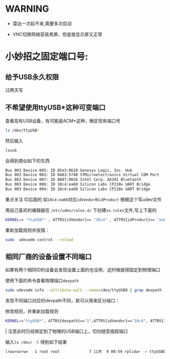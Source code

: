 # WARNING
* 雷达一次起不来,需要多次启动

* VNC切换网络容易黑屏，但是接显示屏又正常
# 小妙招之固定端口号:
## 给予USB永久权限

过两天写
## 不希望使用ttyUSB*这种可变端口

查看现有USB设备，有可能是ACM*这种，确定现有端口号
``` bash
ls /dev/ttyUSB*
``` 
然后输入
``` bash
lsusb
```
会得到类似如下的东西
``` bash
Bus 003 Device 005: ID 05e3:0610 Genesys Logic, Inc. Hub
Bus 003 Device 003: ID 0483:5740 STMicroelectronics Virtual COM Port
Bus 003 Device 007: ID 8087:0026 Intel Corp. AX201 Bluetooth
Bus 003 Device 006: ID 10c4:ea60 Silicon Labs CP210x UART Bridge
Bus 003 Device 004: ID 10c4:ea60 Silicon Labs CP210x UART Bridge
```
重点关注 ID后面的 如`10c4:ea60`对应`idVendor和idProduct` 根据这个写udev文件

用自己喜欢的编辑器在 `/etc/udev/rules.d/` 下创建`xx.rules`文件,写上下面的
``` bash
KERNEL== "ttyUSB*" , ATTRS{idVendor}== "10c4" , ATTRS{idProduct}== "ea60" , MODE:= "0777" , SYMLINK+= "rplidar" 
```
重新加载规则并拔插：
``` bash
sudo  udevadm control --reload
```
## 相同厂商的设备设置不同端口
如果有两个相同ID的设备会发现设置上面的也没用，这时候就得固定到物理端口

使用下面的命令查看物理端口`devpath`
``` bash
sudo udevadm info --attribute-walk --name=/dev/ttyUSB0 | grep devpath
```
发现不同端口对应的devpath不同，故可以用来区分端口：

修改规则，并重新加载规则
``` bash
KERNEL=="ttyUSB*", ATTRS{devpath}=="1",ATTRS{idVendor}=="10c4", ATTRS{idProduct}=="ea60", MODE:="0777",SYMLINK+="rplidar"
```
| 注意此时已经绑定到了物理的USB端口上，切勿随意插拔端口

输入`ls /dev/ -l` 得到如下结果
``` bash
lrwxrwxrwx   1 root root             7 11月  9 00:59 rplidar -> ttyUSB0
```
